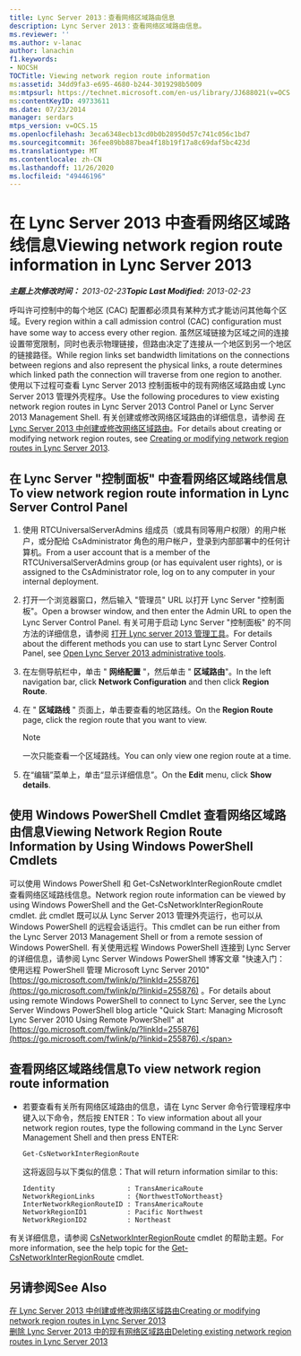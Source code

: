 ```yaml
---
title: Lync Server 2013：查看网络区域路由信息
description: Lync Server 2013：查看网络区域路由信息。
ms.reviewer: ''
ms.author: v-lanac
author: lanachin
f1.keywords:
- NOCSH
TOCTitle: Viewing network region route information
ms:assetid: 34dd9fa3-e695-4680-b244-3019298b5009
ms:mtpsurl: https://technet.microsoft.com/en-us/library/JJ688021(v=OCS.15)
ms:contentKeyID: 49733611
ms.date: 07/23/2014
manager: serdars
mtps_version: v=OCS.15
ms.openlocfilehash: 3eca6348ecb13cd0b0b28950d57c741c056c1bd7
ms.sourcegitcommit: 36fee89bb887bea4f18b19f17a8c69daf5bc423d
ms.translationtype: MT
ms.contentlocale: zh-CN
ms.lasthandoff: 11/26/2020
ms.locfileid: "49446196"
---
```

# <a name="viewing-network-region-route-information-in-lync-server-2013"></a><span data-ttu-id="1b08e-103">在 Lync Server 2013 中查看网络区域路线信息</span><span class="sxs-lookup"><span data-stu-id="1b08e-103">Viewing network region route information in Lync Server 2013</span></span>

<div data-xmlns="http://www.w3.org/1999/xhtml">

<div class="topic" data-xmlns="http://www.w3.org/1999/xhtml" data-msxsl="urn:schemas-microsoft-com:xslt" data-cs="https://msdn.microsoft.com/">

<div data-asp="https://msdn2.microsoft.com/asp">



</div>

<div id="mainSection">

<div id="mainBody"><span data-ttu-id="1b08e-104">

<span> </span></span><span class="sxs-lookup"><span data-stu-id="1b08e-104">

<span> </span></span></span>

<span data-ttu-id="1b08e-105">_**主题上次修改时间：** 2013-02-23_</span><span class="sxs-lookup"><span data-stu-id="1b08e-105">_**Topic Last Modified:** 2013-02-23_</span></span>

<span data-ttu-id="1b08e-106">呼叫许可控制中的每个地区 (CAC) 配置都必须具有某种方式才能访问其他每个区域。</span><span class="sxs-lookup"><span data-stu-id="1b08e-106">Every region within a call admission control (CAC) configuration must have some way to access every other region.</span></span> <span data-ttu-id="1b08e-107">虽然区域链接为区域之间的连接设置带宽限制，同时也表示物理链接，但路由决定了连接从一个地区到另一个地区的链接路径。</span><span class="sxs-lookup"><span data-stu-id="1b08e-107">While region links set bandwidth limitations on the connections between regions and also represent the physical links, a route determines which linked path the connection will traverse from one region to another.</span></span> <span data-ttu-id="1b08e-108">使用以下过程可查看 Lync Server 2013 控制面板中的现有网络区域路由或 Lync Server 2013 管理外壳程序。</span><span class="sxs-lookup"><span data-stu-id="1b08e-108">Use the following procedures to view existing network region routes in Lync Server 2013 Control Panel or Lync Server 2013 Management Shell.</span></span> <span data-ttu-id="1b08e-109">有关创建或修改网络区域路由的详细信息，请参阅 [在 Lync Server 2013 中创建或修改网络区域路由](lync-server-2013-creating-or-modifying-network-region-routes.md)。</span><span class="sxs-lookup"><span data-stu-id="1b08e-109">For details about creating or modifying network region routes, see [Creating or modifying network region routes in Lync Server 2013](lync-server-2013-creating-or-modifying-network-region-routes.md).</span></span>

<div>

## <a name="to-view-network-region-route-information-in-lync-server-control-panel"></a><span data-ttu-id="1b08e-110">在 Lync Server "控制面板" 中查看网络区域路线信息</span><span class="sxs-lookup"><span data-stu-id="1b08e-110">To view network region route information in Lync Server Control Panel</span></span>

1.  <span data-ttu-id="1b08e-111">使用 RTCUniversalServerAdmins 组成员（或具有同等用户权限）的用户帐户，或分配给 CsAdministrator 角色的用户帐户，登录到内部部署中的任何计算机。</span><span class="sxs-lookup"><span data-stu-id="1b08e-111">From a user account that is a member of the RTCUniversalServerAdmins group (or has equivalent user rights), or is assigned to the CsAdministrator role, log on to any computer in your internal deployment.</span></span>

2.  <span data-ttu-id="1b08e-112">打开一个浏览器窗口，然后输入 "管理员" URL 以打开 Lync Server "控制面板"。</span><span class="sxs-lookup"><span data-stu-id="1b08e-112">Open a browser window, and then enter the Admin URL to open the Lync Server Control Panel.</span></span> <span data-ttu-id="1b08e-113">有关可用于启动 Lync Server "控制面板" 的不同方法的详细信息，请参阅 [打开 Lync server 2013 管理工具](lync-server-2013-open-lync-server-administrative-tools.md)。</span><span class="sxs-lookup"><span data-stu-id="1b08e-113">For details about the different methods you can use to start Lync Server Control Panel, see [Open Lync Server 2013 administrative tools](lync-server-2013-open-lync-server-administrative-tools.md).</span></span>

3.  <span data-ttu-id="1b08e-114">在左侧导航栏中，单击 " **网络配置** "，然后单击 " **区域路由**"。</span><span class="sxs-lookup"><span data-stu-id="1b08e-114">In the left navigation bar, click **Network Configuration** and then click **Region Route**.</span></span>

4.  <span data-ttu-id="1b08e-115">在 " **区域路线** " 页面上，单击要查看的地区路线。</span><span class="sxs-lookup"><span data-stu-id="1b08e-115">On the **Region Route** page, click the region route that you want to view.</span></span>
    
    <div>
    

    > [!NOTE]  
    > <span data-ttu-id="1b08e-116">一次只能查看一个区域路线。</span><span class="sxs-lookup"><span data-stu-id="1b08e-116">You can only view one region route at a time.</span></span>

    
    </div>

5.  <span data-ttu-id="1b08e-117">在“编辑”菜单上，单击“显示详细信息”。</span><span class="sxs-lookup"><span data-stu-id="1b08e-117">On the **Edit** menu, click **Show details**.</span></span>

</div>

<div>

## <a name="viewing-network-region-route-information-by-using-windows-powershell-cmdlets"></a><span data-ttu-id="1b08e-118">使用 Windows PowerShell Cmdlet 查看网络区域路由信息</span><span class="sxs-lookup"><span data-stu-id="1b08e-118">Viewing Network Region Route Information by Using Windows PowerShell Cmdlets</span></span>

<span data-ttu-id="1b08e-119">可以使用 Windows PowerShell 和 Get-CsNetworkInterRegionRoute cmdlet 查看网络区域路线信息。</span><span class="sxs-lookup"><span data-stu-id="1b08e-119">Network region route information can be viewed by using Windows PowerShell and the Get-CsNetworkInterRegionRoute cmdlet.</span></span> <span data-ttu-id="1b08e-120">此 cmdlet 既可以从 Lync Server 2013 管理外壳运行，也可以从 Windows PowerShell 的远程会话运行。</span><span class="sxs-lookup"><span data-stu-id="1b08e-120">This cmdlet can be run either from the Lync Server 2013 Management Shell or from a remote session of Windows PowerShell.</span></span> <span data-ttu-id="1b08e-121">有关使用远程 Windows PowerShell 连接到 Lync Server 的详细信息，请参阅 Lync Server Windows PowerShell 博客文章 "快速入门：使用远程 PowerShell 管理 Microsoft Lync Server 2010" [https://go.microsoft.com/fwlink/p/?linkId=255876](https://go.microsoft.com/fwlink/p/?linkid=255876) 。</span><span class="sxs-lookup"><span data-stu-id="1b08e-121">For details about using remote Windows PowerShell to connect to Lync Server, see the Lync Server Windows PowerShell blog article "Quick Start: Managing Microsoft Lync Server 2010 Using Remote PowerShell" at [https://go.microsoft.com/fwlink/p/?linkId=255876](https://go.microsoft.com/fwlink/p/?linkid=255876).</span></span>

<div>

## <a name="to-view-network-region-route-information"></a><span data-ttu-id="1b08e-122">查看网络区域路线信息</span><span class="sxs-lookup"><span data-stu-id="1b08e-122">To view network region route information</span></span>

  - <span data-ttu-id="1b08e-123">若要查看有关所有网络区域路由的信息，请在 Lync Server 命令行管理程序中键入以下命令，然后按 ENTER：</span><span class="sxs-lookup"><span data-stu-id="1b08e-123">To view information about all your network region routes, type the following command in the Lync Server Management Shell and then press ENTER:</span></span>
    
        Get-CsNetworkInterRegionRoute
    
    <span data-ttu-id="1b08e-124">这将返回与以下类似的信息：</span><span class="sxs-lookup"><span data-stu-id="1b08e-124">That will return information similar to this:</span></span>
    
        Identity                  : TransAmericaRoute
        NetworkRegionLinks        : {NorthwestToNortheast}
        InterNetworkRegionRouteID : TransAmericaRoute
        NetworkRegionID1          : Pacific Northwest
        NetworkRegionID2          : Northeast

</div>

<span data-ttu-id="1b08e-125">有关详细信息，请参阅 [CsNetworkInterRegionRoute](https://docs.microsoft.com/powershell/module/skype/Get-CsNetworkInterRegionRoute) cmdlet 的帮助主题。</span><span class="sxs-lookup"><span data-stu-id="1b08e-125">For more information, see the help topic for the [Get-CsNetworkInterRegionRoute](https://docs.microsoft.com/powershell/module/skype/Get-CsNetworkInterRegionRoute) cmdlet.</span></span>

</div>

<div>

## <a name="see-also"></a><span data-ttu-id="1b08e-126">另请参阅</span><span class="sxs-lookup"><span data-stu-id="1b08e-126">See Also</span></span>


[<span data-ttu-id="1b08e-127">在 Lync Server 2013 中创建或修改网络区域路由</span><span class="sxs-lookup"><span data-stu-id="1b08e-127">Creating or modifying network region routes in Lync Server 2013</span></span>](lync-server-2013-creating-or-modifying-network-region-routes.md)  
[<span data-ttu-id="1b08e-128">删除 Lync Server 2013 中的现有网络区域路由</span><span class="sxs-lookup"><span data-stu-id="1b08e-128">Deleting existing network region routes in Lync Server 2013</span></span>](lync-server-2013-deleting-existing-network-region-routes.md)  
  

<span data-ttu-id="1b08e-129"></div>

</div>

<span> </span>

</div>

</div>

</span><span class="sxs-lookup"><span data-stu-id="1b08e-129"></div>

</div>

<span> </span>

</div>

</div>

</span></span></div>

